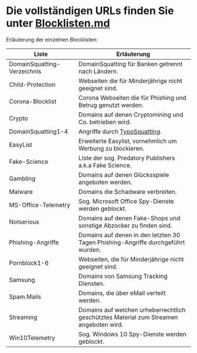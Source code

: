 # Die vollständigen URLs finden Sie unter [Blocklisten.md](https://github.com/RPiList/specials/blob/master/Blocklisten.md)

Erläuterung der einzelnen Blocklisten:

| Liste                       | Erläuterung                                                                            |
|-----------------------------|----------------------------------------------------------------------------------------|
| DomainSquatting-Verzeichnis | DomainSquatting für Banken getrennt nach Ländern.                                      |
| Child-Protection            | Webseiten die für Minderjährige nicht geeignet sind.                                   |
| Corona-Blocklist            | Corona Webseiten die für Phishing und Betrug genutzt werden.                           |
| Crypto                      | Domains auf denen Cryptomining und Co. betrieben wird.                                 |
| DomainSquatting1-4          | Angriffe durch [TypoSquatting](https://de.wikipedia.org/wiki/Typosquatting).           |
| EasyList                    | Erweiterte Easylist, vornehmlich um Werbung zu blockieren.                             |
| Fake-Science                | Liste der sog. Predatory Publishers a.k.a Fake Science.                                |
| Gambling                    | Domains auf denen Glücksspiele angeboten werden.                                       |
| Malware                     | Domains die Schadware verbreiten.                                                      |
| MS-Office-Telemetry         | Sog. Microsoft Office Spy-Dienste werden geblockt.                                     |
| Notserious                  | Domains auf denen Fake-Shops und sonstige Abzocker zu finden sind.                     |
| Phishing-Angriffe           | Domains auf denen in den letzten 30 Tagen Phishing-Angriffe durchgeführt wurden.       |
| Pornblock1-6                | Webseiten, die für Minderjährige nicht geeignet sind.                                  |
| Samsung                     | Domains von Samsung Tracking Diensten.                                                 |
| Spam.Mails                  | Domains, die über eMail verteilt werden.                                               |
| Streaming                   | Domains auf welchen urheberrechtlich geschütztes Material zum Streamen angeboten wird. |
| Win10Telemetry              | Sog. Windows 10 Spy-Dienste werden geblockt.                                           |

